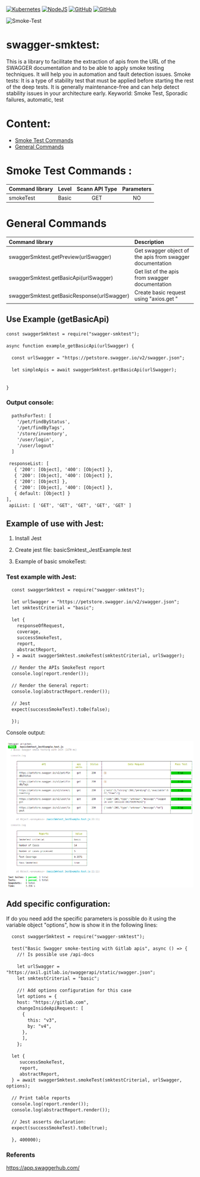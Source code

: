 [![Kubernetes](https://img.shields.io/badge/-kubernetes-3875A0?style=flat-square&logo=kubernetes&logoColor=white&link=https://kubernetes.io/docs/concepts/overview/what-is-kubernetes/)](https://kubernetes.io/docs/concepts/overview/what-is-kubernetes/)
[![NodeJS](https://img.shields.io/badge/-NodeJs-3CA80B?style=flat-square&logo=nodejs&logoColor=white&link=https://nodejs.org/en/)](https://nodejs.org/en/)
[![GitHub](https://img.shields.io/badge/-github-black?style=flat-square&labelColor=black&logo=github&logoColor=white&link)](https://github.com/cecilio-cannav/zipi-smkTest)
[![GitHub](https://img.shields.io/badge/-mongodb-43A617?style=flat-square&labelColor=43A617&logo=mongodb&logoColor=white&link)](https://www.mongodb.com/developer-tools)

<p align="left" src="https://cecilio-cannav.github.io/zipi-smkTest/">
  <img src="https://raw.githubusercontent.com/cecilio-cannav/zipi-smkTest/master/docs/zipi.png" width="256" title="Smoke-Test">
</p>

# swagger-smktest:

This is a library to facilitate the extraction of apis from the URL of the SWAGGER documentation and to be able to apply smoke testing techniques. It will help you in automation and fault detection issues.
Smoke tests: It is a type of stability test that must be applied before starting the rest of the deep tests. It is generally maintenance-free and can help detect stability issues in your architecture early.
Keyworld: Smoke Test, Sporadic failures, automatic, test

# Content:

- [Smoke Test Commands](#markdown-header-span-elements)
- [General Commands](#markdown-header-span-elements)

# Smoke Test Commands :

| Command library | Level | Scann API Type | Parameters |
| :-------------- | :---- | :------------: | :--------: |
| smokeTest       | Basic |      GET       |     NO     |

# General Commands

| Command library                             | Description                                               |
| :------------------------------------------ | :-------------------------------------------------------- |
| swaggerSmktest.getPreview(urlSwagger)       | Get swagger object of the apis from swagger documentation |
| swaggerSmktest.getBasicApi(urlSwagger)      | Get list of the apis from swagger documentation           |
| swaggerSmktest.getBasicResponse(urlSwagger) | Create basic request using "axios.get "                   |

## Use Example (getBasicApi)

    const swaggerSmktest = require("swagger-smktest");

    async function example_getBasicApi(urlSwagger) {

      const urlSwagger = "https://petstore.swagger.io/v2/swagger.json";

      let simpleApis = await swaggerSmktest.getBasicApi(urlSwagger);


    }

### Output console:

      pathsForTest: [
        '/pet/findByStatus',
        '/pet/findByTags',
        '/store/inventory',
        '/user/login',
        '/user/logout'
      ]

     responseList: [
       { '200': [Object], '400': [Object] },
       { '200': [Object], '400': [Object] },
       { '200': [Object] },
       { '200': [Object], '400': [Object] },
       { default: [Object] }
    ],
     apiList: [ 'GET', 'GET', 'GET', 'GET', 'GET' ]

## Example of use with Jest:

1.  Install Jest
2.  Create jest file: basicSmktest_JestExample.test

3.  Example of basic smokeTest:

### Test example with Jest:

      const swaggerSmktest = require("swagger-smktest");

      let urlSwagger = "https://petstore.swagger.io/v2/swagger.json";
      let smktestCriterial = "basic";

      let {
        responseOfRequest,
        coverage,
        successSmokeTest,
        report,
        abstractReport,
      } = await swaggerSmktest.smokeTest(smktestCriterial, urlSwagger);

      // Render the APIs SmokeTest report
      console.log(report.render());

      // Render the General report:
      console.log(abstractReport.render());

      // Jest
      expect(successSmokeTest).toBe(false);

      });

Console output:

![toolss_200px](/src/documentation/swagger-smktest.png)

## Add specific configuration:

If do you need add the specific parameters is possible do it using the variable object "options", how is show it in the following lines:

      const swaggerSmktest = require("swagger-smktest");

      test("Basic Swagger smoke-testing with Gitlab apis", async () => {
        //! Is possible use /api-docs

        let urlSwagger = "https://axil.gitlab.io/swaggerapi/static/swagger.json";
        let smktestCriterial = "basic";

        //! Add options configuration for this case
        let options = {
        host: "https://gitlab.com",
        changeInsideApiRequest: [
          {
            this: "v3",
            by: "v4",
          },
          ],
        };

      let {
         successSmokeTest,
         report,
         abstractReport,
      } = await swaggerSmktest.smokeTest(smktestCriterial, urlSwagger, options);

      // Print table reports
      console.log(report.render());
      console.log(abstractReport.render());

      // Jest asserts declaration:
      expect(successSmokeTest).toBe(true);

      }, 400000);

### Referents

https://app.swaggerhub.com/

